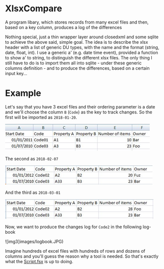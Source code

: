 # XlsxCompare

A program libary, which stores records from many excel files and then, based on a key column, produces a log of the differences

Nothing special, just a thin wrapper layer around closedxml and some sqlite to achieve the above said, simple goal. 
The idea is to describe the xlsx header with a list of generic DU types, with the name and the format (string, date, float, int). 
I use a generic a' (e.g. date time event), provided a function to show a' to string, to distinguish the different xlsx files. 
The only thing I still have to do is to import them all into sqlite - under these generic columns definition - 
and to produce the differences, based on a certain input key... 

# Example

Let's say that you have 3 excel files and their ordering parameter is a date 
and we'll choose the column `B` (`Code`) as the key to track changes.
So the first will be imported as `2018-01-20`.

![img1](images/example01.JPG)

The second as `2018-02-07`

![img2](images/example02.JPG)

And the third as `2018-03-01`

![img3](images/example03.JPG)

Now, we want to produce the changes log for `Code2` in the following log-book

![img3]images/logbook.JPG)

Imagine hundreds of excel files with hundreds of rows and dozens of columns and you'll guess the reason why a tool is needed.
So that's exactly what the [Script.fsx](Script.fsx) is up to doing. 


